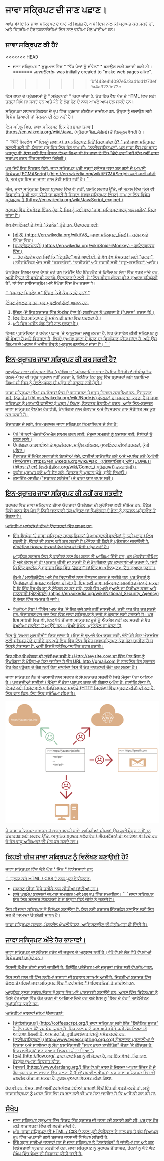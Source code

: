 # ਜਾਵਾ ਸਕ੍ਰਿਪਟ ਦੀ ਜਾਣ ਪਛਾਣ।

ਆਓ ਵੇਖੀਏ ਕਿ ਜਾਵਾ ਸਕ੍ਰਿਪਟ ਦੇ ਬਾਰੇ ਕੀ ਵਿਸ਼ੇਸ਼ ਹੈ, ਅਸੀਂ ਇਸ ਨਾਲ ਕੀ ਪ੍ਰਾਪਤ ਕਰ ਸਕਦੇ ਹਾਂ, ਅਤੇ ਕਿਹੜੀਆਂ ਹੋਰ ਤਕਨਾਲੋਜੀਆਂ ਇਸ ਨਾਲ ਵਧੀਆ ਮੇਲ ਖਾਂਦੀਆਂ ਹਨ।

## ਜਾਵਾ ਸਕ੍ਰਿਪਟ ਕੀ ਹੈ?

<<<<<<< HEAD
* ਜਾਵਾ ਸਕ੍ਰਿਪਟ * ਸ਼ੁਰੂਆਤ ਵਿੱਚ * "ਵੈੱਬ ਪੇਜਾਂ ਨੂੰ ਜੀਵੰਤ" * ਬਣਾਉਣ ਲਈ ਬਣਾਈ ਗਈ ਸੀ।
=======
*JavaScript* was initially created to "make web pages alive".
>>>>>>> fbf443e414097e5a3a41dd1273ef9a4a3230e72c

ਇਸ ਭਾਸ਼ਾ ਦੇ ਪ੍ਰੋਗਰਾਮਾਂ ਨੂੰ * ਸਕ੍ਰਿਪਟਾਂ * ਕਿਹਾ ਜਾਂਦਾ ਹੈ. ਉਹ ਇਕ ਵੈੱਬ ਪੇਜ ਦੇ HTML ਵਿਚ ਸਹੀ ਤਰ੍ਹਾਂ ਲਿਖੇ ਜਾ ਸਕਦੇ ਹਨ ਅਤੇ ਪੰਨੇ ਦੇ ਲੋਡ ਹੋਣ ਦੇ ਨਾਲ ਆਪਣੇ ਆਪ ਚਲ ਸਕਦੇ ਹਨ।

ਸਕ੍ਰਿਪਟਾਂ ਸਧਾਰਨ ਟੈਕਸਟ ਦੇ ਰੂਪ ਵਿੱਚ ਪ੍ਰਦਾਨ ਕੀਤੀਆਂ ਜਾਂਦੀਆਂ ਹਨ. ਉਨ੍ਹਾਂ ਨੂੰ ਚਲਾਉਣ ਲਈ ਵਿਸ਼ੇਸ਼ ਤਿਆਰੀ ਜਾਂ ਸੰਕਲਨ ਦੀ ਲੋੜ ਨਹੀਂ ਹੈ।

ਇਸ ਪਹਿਲੂ ਵਿਚ, ਜਾਵਾ ਸਕ੍ਰਿਪਟ ਇਕ ਹੋਰ ਭਾਸ਼ਾ [ਜਾਵਾ] (https://en.wikedia.org/wiki/Java_ (ਪ੍ਰੋਗਰਾਮਿੰਗ_ਲੰਗੇਜ)) ਤੋਂ ਬਿਲਕੁਲ ਵੱਖਰੀ ਹੈ।

`` `स्मार्ट ਸਿਰਲੇਖ =" ਇਸਨੂੰ <u> ਜਾਵਾ </ u> ਸਕ੍ਰਿਪਟ ਕਿਉਂ ਕਿਹਾ ਜਾਂਦਾ ਹੈ? "
ਜਦੋਂ ਜਾਵਾ ਸਕ੍ਰਿਪਟ ਬਣਾਈ ਗਈ ਸੀ, ਇਸਦਾ ਸ਼ੁਰੂ ਵਿਚ ਇਕ ਹੋਰ ਨਾਮ ਸੀ: "ਲਾਈਵਸਕ੍ਰਿਪਟ". ਪਰ ਜਾਵਾ ਉਸ ਸਮੇਂ ਬਹੁਤ ਮਸ਼ਹੂਰ ਸੀ, ਇਸ ਲਈ ਇਹ ਫੈਸਲਾ ਲਿਆ ਗਿਆ ਸੀ ਕਿ ਜਾਵਾ ਦੇ ਇੱਕ "ਛੋਟੇ ਭਰਾ" ਵਜੋਂ ਇੱਕ ਨਵੀਂ ਭਾਸ਼ਾ ਸਥਾਪਤ ਕਰਨ ਵਿੱਚ ਸਹਾਇਤਾ ਮਿਲੇਗੀ।

ਪਰ ਜਿਵੇਂ ਇਹ ਵਿਕਸਤ ਹੋਈ, ਜਾਵਾ ਸਕ੍ਰਿਪਟ ਪੂਰੀ ਤਰ੍ਹਾਂ ਸੁਤੰਤਰ ਭਾਸ਼ਾ ਬਣ ਗਈ ਜੋ ਆਪਣੀ ਵਿਸ਼ੇਸ਼ਤਾ [ECMAScript] (http://en.wikedia.org/wiki/ECMAScript) ਲਈ ਜਾਣੀ ਜਾਂਦੀ ਹੈ, ਅਤੇ ਹੁਣ ਇਸ ਦਾ ਜਾਵਾ ਨਾਲ ਕੋਈ ਸਬੰਧ ਨਹੀਂ ਹੈ।
`` `

ਅੱਜ, ਜਾਵਾ ਸਕ੍ਰਿਪਟ ਸਿਰਫ ਬ੍ਰਾਜ਼ਰ ਵਿੱਚ ਹੀ ਨਹੀਂ, ਬਲਕਿ ਸਰਵਰ ਉੱਤੇ, ਜਾਂ ਅਸਲ ਵਿੱਚ ਕਿਸੇ ਵੀ ਡਿਵਾਈਸ ਤੇ ਵੀ ਲਾਗੂ ਕੀਤੀ ਜਾ ਸਕਦੀ ਹੈ ਜਿਸਦਾ [ਜਾਵਾ ਸਕ੍ਰਿਪਟ ਇੰਜਣ] ਨਾਮ ਦਾ ਇੱਕ ਵਿਸ਼ੇਸ਼ ਪ੍ਰੋਗਰਾਮ ਹੈ (https://en.wikedia.org/wiki/JavaScript_engine)।

ਬ੍ਰਾਜ਼ਰ ਵਿੱਚ ਏਮਬੇਡਡ ਇੰਜਨ ਹੁੰਦਾ ਹੈ ਜਿਸ ਨੂੰ ਕਈ ਵਾਰ "ਜਾਵਾ ਸਕ੍ਰਿਪਟ ਵਰਚੁਅਲ ਮਸ਼ੀਨ" ਕਿਹਾ ਜਾਂਦਾ ਹੈ।

ਵੱਖ ਵੱਖ ਇੰਜਣਾਂ ਦੇ ਵੱਖਰੇ "ਕੋਡਨੇਮ" ਹੁੰਦੇ ਹਨ. ਉਦਾਹਰਣ ਲਈ:

- [ਵੀ 8] (https://en.wikedia.org/wiki/V8_ (ਜਾਵਾ ਸਕ੍ਰਿਪਟ_ਜਿੰਕ)) - ਕਰੋਮ ਅਤੇ ਓਪੇਰਾ ਵਿੱਚ।
- [ਸਪਾਈਡਰਮੋਨਕੀ] (https://en.wikedia.org/wiki/SpiderMonkey) - ਫਾਇਰਫਾਕਸ ਵਿੱਚ।
- ... ਹੋਰ ਕੋਡਨੇਮ ਹਨ ਜਿਵੇਂ ਕਿ "ਟ੍ਰਿਡੈਂਟ" ਅਤੇ ਆਈ.ਈ. ਦੇ ਵੱਖ ਵੱਖ ਸੰਸਕਰਣਾਂ ਲਈ "ਚਕਰਾ", ਮਾਈਕਰੋਸੌਫਟ ਐਜ ਲਈ "ਚਕਰਾਕੋਰ", "ਨਾਈਟਰੋ" ਅਤੇ ਸਫਾਰੀ ਲਈ "ਸਕੁਅਰਲਫਿਸ਼", ਆਦਿ।

ਉਪਰੋਕਤ ਨਿਯਮ ਯਾਦ ਰੱਖਣੇ ਚੰਗੇ ਹਨ ਕਿਉਂਕਿ ਉਹ ਇੰਟਰਨੈਟ ਤੇ ਡਿਵੈਲਪਰ ਲੇਖਾਂ ਵਿੱਚ ਵਰਤੇ ਜਾਂਦੇ ਹਨ. ਅਸੀਂ ਉਨ੍ਹਾਂ ਦੀ ਵਰਤੋਂ ਵੀ ਕਰਾਂਗੇ. ਉਦਾਹਰਣ ਦੇ ਲਈ, ਜੇ "ਇੱਕ ਫੀਚਰ ਐਕਸ ਵੀ 8 ਦੁਆਰਾ ਸਹਿਯੋਗੀ ਹੈ", ਤਾਂ ਇਹ ਸ਼ਾਇਦ ਕ੍ਰੋਮ ਅਤੇ ਓਪੇਰਾ ਵਿੱਚ ਕੰਮ ਕਰਦਾ ਹੈ।

`` `ਸਮਾਰਟ ਸਿਰਲੇਖ =" ਇੰਜਣ ਕਿਵੇਂ ਕੰਮ ਕਰਦੇ ਹਨ? "

ਇੰਜਣ ਗੁੰਝਲਦਾਰ ਹਨ. ਪਰ ਮੁਢਲੀਆਂ ਗੱਲਾਂ ਅਸਾਨ ਹਨ.

1. ਇੰਜਣ (ਜੇ ਇਹ ਬਰਾਜ਼ਰ ਵਿੱਚ ਏਮਬੇਡ ਹੁੰਦਾ ਹੈ) ਸਕਰਿਪਟ ਨੂੰ ਪੜ੍ਹਦਾ ਹੈ ("ਪਾਰਸ" ਕਰਦਾ ਹੈ)।
2. ਫਿਰ ਇਹ ਸਕ੍ਰਿਪਟ ਨੂੰ ਮਸ਼ੀਨ ਦੀ ਭਾਸ਼ਾ ਵਿਚ ਬਦਲਦਾ ਹੈ।
3. ਅਤੇ ਫਿਰ ਮਸ਼ੀਨ ਕੋਡ ਤੇਜੀ ਨਾਲ ਚਲਦਾ ਹੈ। 

ਇੰਜਣ ਪ੍ਰਕਿਰਿਆ ਦੇ ਹਰੇਕ ਪੜਾਅ 'ਤੇ ਅਨੁਕੂਲਤਾ ਲਾਗੂ ਕਰਦਾ ਹੈ. ਇਹ ਕੰਪਾਇਲ ਕੀਤੀ ਸਕ੍ਰਿਪਟ ਨੂੰ ਵੀ ਵੇਖਦਾ ਹੈ ਅਤੇ ਵਿਚਰਦਾ ਹੈ, ਇਸਦੇ ਦੁਆਰਾ ਡਾਟਾ ਦੇ ਵੇਹਣ ਦਾ ਵਿਸ਼ਲੇਸ਼ਣ ਕੀਤਾ ਜਾਂਦਾ ਹੈ, ਅਤੇ ਉਸ ਗਿਆਨ ਦੇ ਅਧਾਰ ਤੇ ਮਸ਼ੀਨ ਕੋਡ ਨੂੰ ਅਨੁਕੂਲ ਬਣਾਇਆ ਜਾਂਦਾ ਹੈ।
`` `

## ਇਨ-ਬ੍ਰਾਜ਼ਰ ਜਾਵਾ ਸਕ੍ਰਿਪਟ ਕੀ ਕਰ ਸਕਦੀ ਹੈ?

ਆਧੁਨਿਕ ਜਾਵਾ ਸਕ੍ਰਿਪਟ ਇੱਕ "ਸੁਰੱਖਿਅਤ" ਪ੍ਰੋਗਰਾਮਿੰਗ ਭਾਸ਼ਾ ਹੈ. ਇਹ ਮੈਮੋਰੀ ਜਾਂ ਸੀਪੀਯੂ ਤੱਕ ਹੇਠਲੇ-ਪੱਧਰ ਦੀ ਪਹੁੰਚ ਪ੍ਰਦਾਨ ਨਹੀਂ ਕਰਦਾ ਹੈ, ਕਿਉਂਕਿ ਇਹ ਸ਼ੁਰੂ ਵਿੱਚ ਬ੍ਰਾਜ਼ਰਾਂ ਲਈ ਬਣਾਇਆ ਗਿਆ ਸੀ ਜਿਸ ਨੂੰ ਹੇਠਲੇ-ਪੱਧਰ ਦੀ ਪਹੁੰਚ ਦੀ ਜ਼ਰੂਰਤ ਨਹੀਂ ਹੁੰਦੀ।

ਜਾਵਾ ਸਕ੍ਰਿਪਟ ਦੀਆਂ ਸਮਰੱਥਾਵਾਂ ਇਸ ਦੇ ਵਾਤਾਵਰਣ ਤੇ ਬਹੁਤ ਨਿਰਭਰ ਕਰਦੀਆਂ ਹਨ. ਉਦਾਹਰਣ ਵਜੋਂ, [ਨੋਡ.ਜੇਜ਼] (https://wikedia.org/wiki/Node.js) ਫੰਕਸ਼ਨਾਂ ਦਾ ਸਮਰਥਨ ਕਰਦਾ ਹੈ ਜੋ ਜਾਵਾ ਸਕ੍ਰਿਪਟ ਨੂੰ ਮਨਮਾਨੀ ਫਾਈਲਾਂ ਨੂੰ ਪੜ੍ਹ / ਲਿਖਣ, ਨੈੱਟਵਰਕ ਬੇਨਤੀਆਂ ਕਰਨ, ਆਦਿ ਇਨ-ਬ੍ਰਾਜ਼ਰ ਜਾਵਾ ਸਕ੍ਰਿਪਟ ਵੈਬਪੇਜ ਹੇਰਾਫੇਰੀ, ਉਪਭੋਗਤਾ ਨਾਲ ਗੱਲਬਾਤ ਅਤੇ ਵੈਬਸਰਵਰ ਨਾਲ ਸੰਬੰਧਿਤ ਸਭ ਕੁਝ ਕਰ ਸਕਦੀ ਹੈ।

ਉਦਾਹਰਣ ਦੇ ਲਈ, ਇਨ-ਬ੍ਰਾਜ਼ਰ ਜਾਵਾ ਸਕ੍ਰਿਪਟ ਨਿਮਨਲਿਖਤ ਦੇ ਯੋਗ ਹੈ:

- ਪੰਨੇ 'ਤੇ ਨਵਾਂ ਐਚਟੀਐਮਐਲ ਸ਼ਾਮਲ ਕਰਨ ਲਈ, ਮੌਜੂਦਾ ਸਮਗਰੀ ਨੂੰ ਬਦਲਣ ਲਈ, ਸ਼ੈਲੀਆਂ ਨੂੰ ਸੋਧਣ ਲਈ।
- ਉਪਭੋਗਤਾ ਕਾਰਵਾਈਆਂ ਤੇ ਪ੍ਰਤੀਕਰਮ, ਮਾਊਸ ਕਲਿਕਸ, ਪੁਆਇੰਟਰ ਦੀਆਂ ਹਰਕਤਾਂ, ਕੁੰਜੀ ਪ੍ਰੈਸਾਂ।
- ਨੈੱਟਵਰਕ ਤੋਂ ਰਿਮੋਟ ਸਰਵਰਾਂ ਤੇ ਬੇਨਤੀਆਂ ਭੇਜੋ, ਫਾਈਲਾਂ ਡਾਉਨਲੋਡ ਕਰੋ ਅਤੇ ਅਪਲੋਡ ਕਰੋ (ਅਖੌਤੀ [ਏਜੇਐਕਸ] (https://en.wikedia.org/wiki/Ajax_ (ਪ੍ਰੋਗਰਾਮਿੰਗ)) ਅਤੇ [COMET] (https: // en) ਵਿਕੀਪੀਡੀਆ.org/wiki/Comet_( ਪ੍ਰੋਗਰਾਮ)) ਤਕਨਾਲੋਜੀ)।
- ਕੂਕੀਜ਼ ਪ੍ਰਾਪਤ ਕਰੋ ਅਤੇ ਸੈਟ ਕਰੋ, ਵਿਜ਼ਟਰ ਨੂੰ ਪ੍ਰਸ਼ਨ ਪੁੱਛੋ, ਸੁਨੇਹੇ ਦਿਖਾਓ।
- ਕਲਾਇੰਟ-ਸਾਈਡ ("ਸਥਾਨਕ ਸਟੋਰੇਜ") ਤੇ ਡਾਟਾ ਯਾਦ ਰਖਣ ਲਈ।

## ਇਨ-ਬ੍ਰਾਜ਼ਰ ਜਾਵਾ ਸਕ੍ਰਿਪਟ ਕੀ ਨਹੀਂ ਕਰ ਸਕਦੀ?

ਬਰਾਜ਼ਰ ਵਿਚ ਜਾਵਾ ਸਕ੍ਰਿਪਟ ਦੀਆਂ ਯੋਗਤਾਵਾਂ ਉਪਭੋਗਤਾ ਦੀ ਸੁਰੱਖਿਆ ਲਈ ਸੀਮਿਤ ਹਨ. ਉਦੇਸ਼ ਕਿਸੇ ਗਲਤ ਵੈਬ ਪੇਜ ਨੂੰ ਨਿੱਜੀ ਜਾਣਕਾਰੀ ਤੱਕ ਪਹੁੰਚਣ ਜਾਂ ਉਪਭੋਗਤਾ ਦੇ ਡੇਟਾ ਨੂੰ ਨੁਕਸਾਨ ਪਹੁੰਚਾਉਣ ਤੋਂ ਰੋਕਣਾ ਹੈ।

ਅਜਿਹੀਆਂ ਪਾਬੰਦੀਆਂ ਦੀਆਂ ਉਦਾਹਰਣਾਂ ਵਿੱਚ ਸ਼ਾਮਲ ਹਨ:

- ਇੱਕ ਵੈੱਬਪੇਜ 'ਤੇ ਜਾਵਾ ਸਕ੍ਰਿਪਟ ਹਾਰਡ ਡਿਸਕ' ਤੇ ਆਪਹੁਦਾਰੀ ਫਾਈਲਾਂ ਨੂੰ ਨਹੀਂ ਪੜ੍ਹ / ਲਿਖ ਸਕਦੀ ਹੈ, ਉਹਨਾਂ ਦੀ ਨਕਲ ਨਹੀਂ ਕਰ ਸਕਦੀ ਹੈ ਅੱਤੇ ਨਾ ਹੀ ਕਿਸੇ ਨੂੰ ਪ੍ਰੋਗਰਾਮ ਚਲਾਉਂਦੀ ਹੈ. ਔਪਰੇਟਿੰਗ ਸਿਸਟਮ ਫੰਕਸ਼ਨਾਂ ਤੱਕ ਇਸ ਦੀ ਸਿੱਧੀ ਪਹੁੰਚ ਨਹੀਂ ਹੈ।

    ਆਧੁਨਿਕ ਬ੍ਰਾਜ਼ਰ ਇਸ ਨੂੰ ਫਾਈਲਾਂ ਨਾਲ ਕੰਮ ਕਰਨ ਦੀ ਆਗਿਆ ਦਿੰਦੇ ਹਨ, ਪਰ ਐਕਸੈਸ ਸੀਮਿਤ ਹੈ ਅਤੇ ਕੇਵਲ ਤਾਂ ਹੀ ਪ੍ਰਦਾਨ ਕੀਤੀ ਜਾ ਸਕਦੀ ਹੈ ਜੇ ਉਪਭੋਗਤਾ ਕੁਝ ਕਾਰਵਾਈਆਂ ਕਰਦਾ ਹੈ, ਜਿਵੇਂ ਕਿ ਇੱਕ ਫਾਈਲ ਨੂੰ ਬ੍ਰਾਜ਼ਰ ਵਿੰਡੋ ਵਿੱਚ "ਛੱਡਣਾ" ਜਾਂ ਇੱਕ in <ਇਨਪੁਟ> `ਟੈਗ ਦੁਆਰਾ ਚੁਣਨਾ।

    ਕੈਮਰੇ / ਮਾਈਕ੍ਰੋਫੋਨ ਅਤੇ ਹੋਰ ਡਿਵਾਈਸਾਂ ਨਾਲ ਗੱਲਬਾਤ ਕਰਨ ਦੇ ਤਰੀਕੇ ਹਨ, ਪਰ ਉਨ੍ਹਾਂ ਨੂੰ ਉਪਭੋਗਤਾ ਦੀ ਸਪਸ਼ਟ ਆਗਿਆ ਦੀ ਲੋੜ ਹੈ. ਇਸ ਲਈ ਜਾਵਾ ਸਕ੍ਰਿਪਟ-ਸਮਰਥਿਤ ਪੰਨਾ ਹੋ ਸਕਦਾ ਹੈ ਕਿ ਇੱਕ ਵੈੱਬ-ਕੈਮਰਾ ਨੂੰ ਏਨੇਬਲ ਨਾ ਕਰ ਸਕੇ, ਤਾਕੀ ਓਹ ਆਲੇ ਦੁਆਲੇ ਦਾ ਨਿਰੀਖਣ ਕਰਨ ਅਤੇ ਜਾਣਕਾਰੀ [ਐਨਐਸਏ] (https://en.wikedia.org/wiki/National_Security_Agency) ਨੂੰ ਭੇਜਣ ਵਿੱਚ ਸਮਰਥ ਹੋ ਜਾਵੇ।
- ਵੱਖਰੀਆਂ ਟੈਬਾਂ / ਵਿੰਡੋਜ਼ ਆਮ ਤੌਰ 'ਤੇ ਇਕ ਦੂਜੇ ਬਾਰੇ ਨਹੀਂ ਜਾਣਦੀਆਂ. ਕਈ ਵਾਰ ਉਹ ਕਰ ਸਕਦੇ ਹਨ, ਉਦਾਹਰਣ ਵਜੋਂ ਜਦੋਂ ਇੱਕ ਵਿੰਡੋ ਜਾਵਾ ਸਕ੍ਰਿਪਟ ਨੂੰ ਦੂਜੀ ਨੂੰ ਖੋਲ੍ਹਣ ਲਈ ਵਰਤਦੀ ਹੈ। ਪਰ ਇਸ ਸਥਿਤੀ ਵਿਚ ਵੀ, ਇਕ ਪੰਨੇ ਤੋਂ ਜਾਵਾ ਸਕ੍ਰਿਪਟ ਦੂਜੇ ਨੂੰ ਐਕਸੈਸ ਨਹੀਂ ਕਰ ਸਕਦੀ ਜੇ ਉਹ ਵੱਖਰੀਆਂ ਸਾਈਟਾਂ ਤੋਂ ਆਉਂਦੇ ਹਨ। (ਵੱਖਰੇ ਡੋਮੇਨ, ਪ੍ਰੋਟੋਕੋਲ ਜਾਂ ਪੋਰਟ ਤੋਂ)

ਇਸ ਨੂੰ "ਸਮਾਨ ਮੂਲ ਨੀਤੀ" ਕਿਹਾ ਜਾਂਦਾ ਹੈ। ਇਸ ਦੇ ਦੁਆਲੇ ਕੰਮ ਕਰਨ ਲਈ, ਦੋਵੇਂ ਪੰਨੇ ਡੇਟਾ ਐਕਸਚੇਂਜ ਲਈ ਸਹਿਮਤ ਹੋਣੇ ਚਾਹੀਦੇ ਹਨ ਅਤੇ ਇਸ ਵਿੱਚ ਇੱਕ ਵਿਸ਼ੇਸ਼ ਜਾਵਾਸਕ੍ਰਿਪਟ ਕੋਡ ਹੋਣਾ ਚਾਹੀਦਾ ਹੈ ਜੋ ਇਸਨੂੰ ਸੰਭਾਲਦਾ ਹੈ. ਅਸੀਂ ਇਸਨੂੰ ਤੁਤੋਰਿਆਲ ਵਿੱਚ ਕਵਰ ਕਰਾਂਗੇ।

ਇਹ ਸੀਮਾ ਉਪਭੋਗਤਾ ਦੀ ਸੁਰੱਖਿਆ ਲਈ ਹੈ। Http://anysite.com ਦਾ ਇੱਕ ਪੰਨਾ ਜਿਸ ਨੂੰ ਉਪਭੋਗਤਾ ਨੇ ਖੋਲ੍ਹਿਆ ਹੋਣਾ ਚਾਹੀਦਾ ਹੈ ਉਹ URL http://gmail.com ਦੇ ਨਾਲ ਇੱਕ ਹੋਰ ਬ੍ਰਾਜ਼ਰ ਟੈਬ ਤੱਕ ਪਹੁੰਚਣ ਦੇ ਯੋਗ ਨਹੀਂ ਹੋਣਾ ਚਾਹੀਦਾ ਜਿਸ ਤੋਂ ਓਹ ਜਾਣਕਾਰੀ ਚੋਰੀ ਕਰ ਸਕਦਾ ਹੈ।

ਜਾਵਾ ਸਕ੍ਰਿਪਟ ਨੈੱਟ ਤੇ ਆਸਾਨੀ ਨਾਲ ਸਰਵਰ ਤੇ ਸੰਪਰਕ ਕਰ ਸਕਦੀ ਹੈ ਜਿਥੇ ਮੌਜੂਦਾ ਪੰਨਾ ਆਇਆ ਹੈ। ਪਰ ਦੂਜੀਆਂ ਸਾਈਟਾਂ / ਡੋਮੇਨਾਂ ਤੋਂ ਡੇਟਾ ਪ੍ਰਾਪਤ ਕਰਨ ਦੀ ਯੋਗਤਾ ਅਪੰਗ ਹੈ. ਹਾਲਾਂਕਿ ਸੰਭਵ ਹੈ, ਇਸਦੇ ਲਈ ਰਿਮੋਟ ਵਾਲੇ ਪਾਸਿਓਂ ਸਪਸ਼ਟ ਸਮਝੌਤੇ (HTTP ਸਿਰਲੇਖਾਂ ਵਿੱਚ ਪ੍ਰਗਟ ਕੀਤੇ) ਦੀ ਲੋੜ ਹੈ. ਇਕ ਵਾਰ ਫਿਰ, ਇਹ ਇਕ ਸੁਰੱਖਿਆ ਸੀਮਾ ਹੈ।

![](limitations.svg)

ਜੇ ਜਾਵਾ ਸਕ੍ਰਿਪਟ ਬਰਾਜ਼ਰ ਤੋਂ ਬਾਹਰ ਵਰਤੀ ਜਾਏ, ਅਜਿਹੀਆਂ ਸੀਮਾਵਾਂ ਉਸ ਲਈ ਮੌਜੂਦ ਨਹੀਂ ਹਨ  ਉਦਾਹਰਣ ਲਈ ਸਰਵਰ ਉੱਤੇ. ਆਧੁਨਿਕ ਬ੍ਰਾਜ਼ਰ ਪਲੱਗਇਨ / ਐਕਸਟੈਂਸ਼ਨਾਂ ਦੀ ਆਗਿਆ ਵੀ ਦਿੰਦੇ ਹਨ ਜੋ ਹੋਰ ਵਾਧੂ ਅਗਿਆਵਾਂ ਦੀ ਮੰਗ ਕਰ ਸਕਦੇ ਹਨ।

## ਕਿਹੜੀ ਚੀਜ਼ ਜਾਵਾ ਸਕ੍ਰਿਪਟ ਨੂੰ ਵਿਲੱਖਣ ਬਣਾਉਂਦੀ ਹੈ?

ਜਾਵਾ ਸਕ੍ਰਿਪਟ ਵਿੱਚ ਘੱਟੋ ਘੱਟ * ਤਿੰਨ * ਵਿਸੇਸ਼ਤਾਵਾਂ ਹਨ:

`` `ਤੁਲਨਾ ਕਰੋ
HTML / CSS ਦੇ ਨਾਲ ਪੂਰਾ ਏਕੀਕਰਣ.
+ ਸਧਾਰਣ ਚੀਜ਼ਾਂ ਸਿੱਧੇ ਤਰੀਕੇ ਨਾਲ ਕੀਤੀਆਂ ਜਾਂਦੀਆਂ ਹਨ।
+ ਸਾਰੇ ਪ੍ਰਮੁੱਖ ਬ੍ਰਾਜ਼ਰਾਂ ਦੁਆਰਾ ਸਮਰਥਨ ਅਤੇ ਮੂਲ ਰੂਪ ਵਿੱਚ ਸਮਰਥਿਤ।
`` `
ਜਾਵਾ ਸਕ੍ਰਿਪਟ ਇਕੋ ਇਕ ਬ੍ਰਾਜ਼ਰ ਟੈਕਨੋਲੋਜੀ ਹੈ ਜੋ ਇਨ੍ਹਾਂ ਤਿੰਨ ਚੀਜ਼ਾਂ ਨੂੰ ਜੋੜਦੀ ਹੈ।

ਇਹ ਹੀ ਜਾਵਾ ਸਕ੍ਰਿਪਟ ਨੂੰ ਵਿਲੱਖਣ ਬਣਾਉਂਦਾ ਹੈ. ਇਸ ਲਈ ਬਰਾਜ਼ਰ ਇੰਟਰਫੇਸ ਬਣਾਉਣ ਲਈ ਇਹ ਸਭ ਤੋਂ ਜਿਆਦਾ ਉਪਯੋਗੀ ਸਾਧਨ ਹੈ।

ਜਾਵਾ ਸਕ੍ਰਿਪਟ ਸਰਵਰ, ਮੋਬਾਈਲ ਐਪਲੀਕੇਸ਼ਨਾਂ, ਆਦਿ ਬਣਾਉਣ ਦੀ ਯੋਗੀਆਤਾ ਵੀ ਦਿੰਦੀ ਹੈ।

## ਜਾਵਾ ਸਕ੍ਰਿਪਟ ਅੱਤੇ ਹੋਰ ਭਾਸ਼ਾਵਾਂ।

ਜਾਵਾ ਸਕ੍ਰਿਪਟ ਦਾ ਸੰਟੈਕਸ ਹਰੇਕ ਦੀ ਜ਼ਰੂਰਤ ਦੇ ਅਨੁਸਾਰ ਨਹੀਂ ਹੈ। ਵੱਖੋ ਵੱਖਰੇ ਲੋਕ ਵੱਖੋ ਵੱਖਰੀਆਂ ਵਿਸ਼ੇਸ਼ਤਾਵਾਂ ਚਾਹੁੰਦੇ ਹਨ।

ਇਸਦੀ ਉਮੀਦ ਕੀਤੀ ਜਾਣੀ ਚਾਹੀਦੀ ਹੈ, ਕਿਉਂਕਿ ਪ੍ਰੋਜੈਕਟ ਅਤੇ ਜ਼ਰੂਰਤਾਂ ਹਰੇਕ ਲਈ ਵੱਖਰੀਆਂ ਹਨ.

ਇਸ ਲਈ ਹਾਲ ਹੀ ਵਿੱਚ ਨਵੀਆਂ ਭਾਸ਼ਾਵਾਂ ਦੀ ਬਹੁਤਾਤ ਸਾਹਮਣੇ ਆਈ ਹੈ, ਜਿਹੜੀਆਂ ਬ੍ਰਾਜ਼ਰ ਵਿੱਚ ਚੱਲਣ ਤੋਂ ਪਹਿਲਾਂ ਜਾਵਾ ਸਕ੍ਰਿਪਟ ਵਿੱਚ * ਟਰਾਂਸਪੇਲ * (ਪਰਿਵਰਤਿਤ) ਹੋ ਜਾਂਦੀਆਂ ਹਨ.

ਆਧੁਨਿਕ ਟੂਲਸ ਟ੍ਰਾਂਸਪਲੇਸ਼ਨ ਨੂੰ ਬਹੁਤ ਤੇਜ਼ ਅਤੇ ਪਾਰਦਰਸ਼ੀ ਬਣਾਉਂਦੇ ਹਨ, ਅਸਲ ਵਿੱਚ ਡਿਵੈਲਪਰਾਂ ਨੂੰ ਕਿਸੇ ਹੋਰ ਭਾਸ਼ਾ ਵਿੱਚ ਕੋਡ ਕਰਨ ਦੀ ਆਗਿਆ ਦਿੰਦੇ ਹਨ ਅਤੇ ਇਸ ਨੂੰ "ਸਿਰ ਦੇ ਹੇਠਾਂ" ਆਟੋਮੈਟਿਕ ਰੂਪਾਂਤਰਿਤ ਕਰਦੇ ਹਨ.

ਅਜਿਹੀਆਂ ਭਾਸ਼ਾਵਾਂ ਦੀਆਂ ਉਦਾਹਰਣਾਂ:

- [ਕੌਫੀਸਕ੍ਰਿਪਟ] (http://coffeescript.org/) ਜਾਵਾ ਸਕ੍ਰਿਪਟ ਲਈ ਇੱਕ "ਸਿੰਨੈਟਿਕ ਸ਼ੂਗਰ" ਹੈ. ਇਹ ਛੋਟਾ ਸੰਟੈਕਸ ਪੇਸ਼ ਕਰਦਾ ਹੈ, ਜਿਸ ਨਾਲ ਸਾਨੂੰ ਸਾਫ ਅਤੇ ਵਧੇਰੇ ਸਹੀ ਕੋਡ ਲਿਖਣ ਦੀ ਆਗਿਆ ਮਿਲਦੀ ਹੈ. ਆਮ ਤੌਰ 'ਤੇ, ਰੂਬੀ ਡੇਵਲੋਪਰ ਇਸਨੂੰ ਪਸੰਦ ਕਰਦੇ ਹਨ.
- [ਟਾਈਪਸਕ੍ਰਿਪਟ] (http://www.typescriptlang.org.org) ਗੁੰਝਲਦਾਰ ਪ੍ਰਣਾਲੀਆਂ ਦੇ ਵਿਕਾਸ ਅਤੇ ਸਹਾਇਤਾ ਨੂੰ ਸੌਖਾ ਬਣਾਉਣ ਲਈ "ਸਖਤ ਡਾਟਾ ਟਾਈਪਿੰਗ" ਜੋੜਨ 'ਤੇ ਕੇਂਦ੍ਰਿਤ ਹੈ. ਇਹ ਮਾਈਕ੍ਰੋਸਾੱਫਟ ਦੁਆਰਾ ਵਿਕਸਤ ਕੀਤਾ ਗਿਆ ਹੈ.
- [ਫਲੋ] (http://flow.org/) ਡਾਟਾ ਟਾਈਪਿੰਗ ਨੂੰ ਵੀ ਜੋੜਦਾ ਹੈ, ਪਰ ਇੱਕ ਵੱਖਰੇ .ੰਗ ਨਾਲ. ਫੇਸਬੁੱਕ ਦੁਆਰਾ ਵਿਕਸਤ ਕੀਤਾ.
- [ਡਾਰਟ] (https://www.dartlang.org/) ਇੱਕ ਵੱਖਰੀ ਭਾਸ਼ਾ ਹੈ ਜਿਸਦਾ ਆਪਣਾ ਇੰਜਣ ਹੈ ਜੋ ਗੈਰ-ਬ੍ਰਾਜ਼ਰ ਵਾਤਾਵਰਣ ਵਿੱਚ ਚਲਦਾ ਹੈ (ਜਿਵੇਂ ਮੋਬਾਈਲ ਐਪਸ), ਪਰ ਜਾਵਾ ਸਕ੍ਰਿਪਟ ਵਿੱਚ ਵੀ ਤਬਦੀਲ ਕੀਤਾ ਜਾ ਸਕਦਾ ਹੈ. ਗੂਗਲ ਦੁਆਰਾ ਵਿਕਸਤ ਕੀਤਾ ਗਿਆ.

ਹੋਰ ਵੀ ਹਨ. ਬੇਸ਼ਕ, ਭਾਵੇਂ ਅਸੀਂ ਟਰਾਂਸਪੋਲਡ ਹੋਈਆਂ ਭਾਸ਼ਾਵਾਂ ਵਿੱਚੋਂ ਇੱਕ ਦੀ ਵਰਤੋਂ ਕਰਦੇ ਹਾਂ, ਸਾਨੂੰ ਜਾਵਾਸਕ੍ਰਿਪਟ ਨੂੰ ਅਸਲ ਵਿੱਚ ਇਹ ਸਮਝਣ ਲਈ ਵੀ ਪਤਾ ਹੋਣਾ ਚਾਹੀਦਾ ਹੈ ਕਿ ਅਸੀਂ ਕੀ ਕਰ ਰਹੇ ਹਾਂ.

## ਸੰਖੇਪ

- ਜਾਵਾ ਸਕ੍ਰਿਪਟ ਸ਼ੁਰੂਆਤ ਵਿੱਚ ਸਿਰਫ ਇੱਕ ਬ੍ਰਾਜ਼ਰ ਦੀ ਭਾਸ਼ਾ ਵਜੋਂ ਬਣਾਈ ਗਈ ਸੀ, ਪਰ ਹੁਣ ਹੋਰ ਕਈ ਵਾਤਾਵਰਣਾਂ ਵਿੱਚ ਵੀ ਵਰਤੀ ਜਾਂਦੀ ਹੈ.
- ਅੱਜ, ਜਾਵਾ ਸਕ੍ਰਿਪਟ ਦੀ HTML / CSS ਦੇ ਨਾਲ ਪੂਰੀ ਏਕੀਕਰਣ ਦੇ ਨਾਲ ਸਭ ਤੋਂ ਵੱਧ ਵਿਆਪਕ ਰੂਪ ਵਿੱਚ ਅਪਣਾਈ ਗਈ ਬ੍ਰਾਜ਼ਰ ਭਾਸ਼ਾ ਦੀ ਵਿਲੱਖਣ ਸਥਿਤੀ ਹੈ.
- ਇੱਥੇ ਬਹੁਤ ਸਾਰੀਆਂ ਭਾਸ਼ਾਵਾਂ ਹਨ ਜੋ ਜਾਵਾ ਸਕ੍ਰਿਪਟ ਤੇ "ਟਰਾਂਸਪੇਲ" ਹੋ ਜਾਂਦੀਆਂ ਹਨ ਅਤੇ ਕੁਝ ਵਿਸ਼ੇਸ਼ਤਾਵਾਂ ਪ੍ਰਦਾਨ ਕਰਦੀਆਂ ਹਨ. ਜਾਵਾ ਸਕ੍ਰਿਪਟ ਨੂੰ ਮੁਹਾਰਤ ਤੋਂ ਬਾਅਦ, ਉਹਨਾਂ ਨੂੰ ਘੱਟੋ ਘੱਟ ਸੰਖੇਪ ਵਿੱਚ ਵੇਖਣ ਦੀ ਸਿਫਾਰਸ਼ ਕੀਤੀ ਜਾਂਦੀ ਹੈ.
